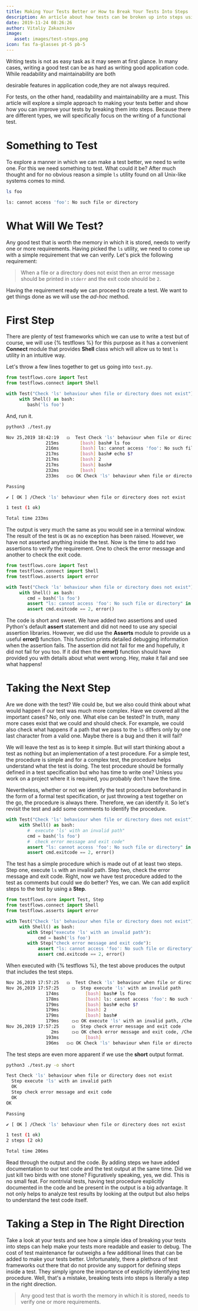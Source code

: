 ```yaml
---
title: Making Your Tests Better or How to Break Your Tests Into Steps
description: An article about how tests can be broken up into steps using TestFlows
date: 2019-11-24 08:26:26
author: Vitaliy Zakaznikov
image:
   asset: images/test-steps.png
icon: fas fa-glasses pt-5 pb-5
---
```


Writing tests is not as easy task as it may seem at first glance.
In many cases, writing a good test can be as hard as writing
good application code.
While readability and maintainability are both
 <!-- more --> desirable features in application code,they are not always required.
For tests, on the other hand, readability and maintainability are a must.
This article will explore a simple approach to making your tests better
and show how you can improve your tests by breaking them into steps.
Because there are different types, we will specifically focus
on the writing of a functional test.

# Something to Test

To explore a manner in which we can make a test better, we need to write one. For this
we need something to test. What could it be? After much thought and for no
obvious reason a simple `ls` utility found on all Unix-like systems comes to mind.

```bash
ls foo
```
```bash
ls: cannot access 'foo': No such file or directory
```

# What Will We Test?

Any good test that is worth the memory in which it is stored, needs to verify one or more requirements. Having picked
the `ls` utility, we need to come up with a simple requirement
that we can verify. Let's pick the following requirement:

> When a file or a directory does not exist then an error message should
> be printed in `stderr` and the exit code should be `2`.

Having the requirement ready we can proceed to create a test.
We want to get things done as we will use the *ad-hoc* method.

# First Step

There are plenty of test frameworks which we can use to write a test but
of course, we will use {% testflows %} for this purpose as it
has a convenient **Connect** module that provides **Shell** class
which will allow us to test `ls` utility in an intuitive way.

Let's throw a few lines together to get us going into `test.py`.

```python
from testflows.core import Test
from testflows.connect import Shell

with Test("Check 'ls' behaviour when file or directory does not exist"):
     with Shell() as bash:
        bash('ls foo')
```

And, run it.

```bash
python3 ./test.py
```
```bash
Nov 25,2019 18:42:19   ⟥  Test Check 'ls' behaviour when file or directory does not exist
               215ms        [bash] bash# ls foo
               216ms        [bash] ls: cannot access 'foo': No such file or directory
               217ms        [bash] bash# echo $?
               217ms        [bash] 2
               217ms        [bash] bash#
               232ms        [bash]
               233ms   ⟥⟤ OK Check 'ls' behaviour when file or directory does not exist, /Check 'ls' behaviour when file or directory does not exist

Passing

✔ [ OK ] /Check 'ls' behaviour when file or directory does not exist

1 test (1 ok)

Total time 233ms
```

The output is very much the same as you would see in a terminal window.
The result of the test is `OK` as no exception has been raised. However,
we have not asserted anything inside the test. Now is the time to add two
assertions to verify the requirement.
One to check the error message and another to check the exit code.

```python
from testflows.core import Test
from testflows.connect import Shell
from testflows.asserts import error

with Test("Check 'ls' behaviour when file or directory does not exist"):
     with Shell() as bash:
        cmd = bash('ls foo')
        assert "ls: cannot access 'foo': No such file or directory" in cmd.output, error()
        assert cmd.exitcode == 2, error()
```

The code is short and sweet. We have added two assertions and used Python's default **assert**
statement and did not need to use any special assertion libraries. However, we did use the **Asserts**
module to provide us a useful **error()** function. This function prints detailed debugging
information when the assertion fails. The assertion did not fail for me and hopefully,
it did not fail for you too. If it did then the **error()** function should have provided you with
details about what went wrong. Hey, make it fail and see what happens!

# Taking the Next Step

Are we done with the test? We could be, but we also could think about what would happen if our
test was much more complex. Have we covered all the important cases? No, only one.
What else can be tested? In truth, many more cases exist that we could and should check.
For example, we could also check what happens if a path that we pass to the `ls` differs only
by one last character from a valid one. Maybe there is a bug and then it will fail?

We will leave the test as is to keep it simple. But will start thinking about
a test as nothing but an implementation of a test procedure. For a simple test,
the procedure is simple and for a complex test, the procedure helps
understand what the test is doing. The test procedure should be
formally defined in a test specification but who has time to write one?
Unless you work on a project where it is required, you probably don't have the time.

Nevertheless, whether or not we identify the test procedure beforehand in the form of a formal
test specification, or just throwing a test together on the go, the procedure
is always there. Therefore, we can identify it.
So let's revisit the test and add some comments to identify the procedure.

```python
with Test("Check 'ls' behaviour when file or directory does not exist"):
     with Shell() as bash:
        #  execute 'ls' with an invalid path"
        cmd = bash('ls foo')
        #  check error message and exit code"
        assert "ls: cannot access 'foo': No such file or directory" in cmd.output, error()
        assert cmd.exitcode == 2, error()
```

The test has a simple procedure which is made out of at least two steps.
Step one, execute `ls` with an invalid path. Step two, check the error message and exit code.
Right, now we have test procedure added to the test as comments but could we do better?
Yes, we can. We can add explicit steps to the test by using a **Step**.

```python
from testflows.core import Test, Step
from testflows.connect import Shell
from testflows.asserts import error

with Test("Check 'ls' behaviour when file or directory does not exist"):
     with Shell() as bash:
        with Step("execute 'ls' with an invalid path"):
            cmd = bash('ls foo')
        with Step("check error message and exit code"):
            assert "ls: cannot access 'foo': No such file or directory" in cmd.output, error()
            assert cmd.exitcode == 2, error()
```

When executed with {% testflows %}, the test above produces the output that includes
the test steps.

```bash
Nov 26,2019 17:57:25   ⟥  Test Check 'ls' behaviour when file or directory does not exist
Nov 26,2019 17:57:25     ⟥  Step execute 'ls' with an invalid path
               174ms          [bash] bash# ls foo
               178ms          [bash] ls: cannot access 'foo': No such file or directory
               179ms          [bash] bash# echo $?
               179ms          [bash] 2
               179ms          [bash] bash#
               179ms     ⟥⟤ OK execute 'ls' with an invalid path, /Check 'ls' behaviour when file or directory does not exist/execute 'ls' with an invalid path
Nov 26,2019 17:57:25     ⟥  Step check error message and exit code
                 2ms     ⟥⟤ OK check error message and exit code, /Check 'ls' behaviour when file or directory does not exist/check error message and exit code
               193ms          [bash]
               196ms   ⟥⟤ OK Check 'ls' behaviour when file or directory does not exist, /Check 'ls' behaviour when file or directory does not exist
```

The test steps are even more apparent if we use the **short** output format.

```bash
python3 ./test.py -o short
```
```bash
Test Check 'ls' behaviour when file or directory does not exist
  Step execute 'ls' with an invalid path
  OK
  Step check error message and exit code
  OK
OK

Passing

✔ [ OK ] /Check 'ls' behaviour when file or directory does not exist

1 test (1 ok)
2 steps (2 ok)

Total time 206ms
```

Read through the output and the code. By adding steps we have added documentation to our test code
and the test output at the same time. Did we just kill two birds with one stone?
Figuratively speaking, yes, we did.
This is no small feat. For nontrivial tests, having test procedure explicitly
documented in the code and be present in the output is a big advantage.
It not only helps to analyze test results by looking at the output but also
helps to understand the test code itself.

# Taking a Step in The Right Direction

Take a look at your tests and see how a simple idea of breaking your tests into steps
can help make your tests more readable and easier to debug.
The cost of test maintenance far outweighs a few additional lines
that can be added to make your tests better. Unfortunately, there a plethora
of test frameworks out there that do not provide any support for defining steps
 inside a test. They simply ignore the importance of explicitly identifying
test procedure. Well, that's a mistake, breaking tests into steps
is literally a step in the right direction.


> Any good test that is worth the memory in which it is stored, needs to verify one or more requirements.






